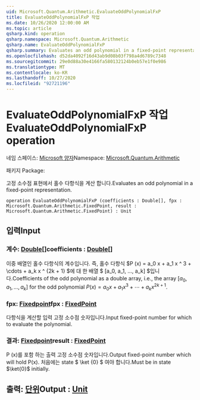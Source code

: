 ```yaml
---
uid: Microsoft.Quantum.Arithmetic.EvaluateOddPolynomialFxP
title: EvaluateOddPolynomialFxP 작업
ms.date: 10/26/2020 12:00:00 AM
ms.topic: article
qsharp.kind: operation
qsharp.namespace: Microsoft.Quantum.Arithmetic
qsharp.name: EvaluateOddPolynomialFxP
qsharp.summary: Evaluates an odd polynomial in a fixed-point representation.
ms.openlocfilehash: d52da4092f16d43ab9d08b03f798a4d6789c7348
ms.sourcegitcommit: 29e0d88a30e4166fa580132124b0eb57e1f0e986
ms.translationtype: MT
ms.contentlocale: ko-KR
ms.lasthandoff: 10/27/2020
ms.locfileid: "92721196"
---
```

# <a name="evaluateoddpolynomialfxp-operation"></a><span data-ttu-id="1fd33-102">EvaluateOddPolynomialFxP 작업</span><span class="sxs-lookup"><span data-stu-id="1fd33-102">EvaluateOddPolynomialFxP operation</span></span>

<span data-ttu-id="1fd33-103">네임 스페이스: [Microsoft 양자](xref:Microsoft.Quantum.Arithmetic)</span><span class="sxs-lookup"><span data-stu-id="1fd33-103">Namespace: [Microsoft.Quantum.Arithmetic](xref:Microsoft.Quantum.Arithmetic)</span></span>

<span data-ttu-id="1fd33-104">패키지 [](https://nuget.org/packages/)</span><span class="sxs-lookup"><span data-stu-id="1fd33-104">Package: [](https://nuget.org/packages/)</span></span>


<span data-ttu-id="1fd33-105">고정 소수점 표현에서 홀수 다항식을 계산 합니다.</span><span class="sxs-lookup"><span data-stu-id="1fd33-105">Evaluates an odd polynomial in a fixed-point representation.</span></span>

```qsharp
operation EvaluateOddPolynomialFxP (coefficients : Double[], fpx : Microsoft.Quantum.Arithmetic.FixedPoint, result : Microsoft.Quantum.Arithmetic.FixedPoint) : Unit
```


## <a name="input"></a><span data-ttu-id="1fd33-106">입력</span><span class="sxs-lookup"><span data-stu-id="1fd33-106">Input</span></span>

### <a name="coefficients--double"></a><span data-ttu-id="1fd33-107">계수: [Double](xref:microsoft.quantum.lang-ref.double)[]</span><span class="sxs-lookup"><span data-stu-id="1fd33-107">coefficients : [Double](xref:microsoft.quantum.lang-ref.double)[]</span></span>

<span data-ttu-id="1fd33-108">이중 배열인 홀수 다항식의 계수입니다. 즉, 홀수 다항식 $P (x) = a_0 x + a_1 x ^ 3 + \cdots + a_k x ^ {2k + 1} $에 대 한 배열 $ [a_0, a_1, ..., a_k] $입니다.</span><span class="sxs-lookup"><span data-stu-id="1fd33-108">Coefficients of the odd polynomial as a double array, i.e., the array $[a_0, a_1, ..., a_k]$ for the odd polynomial $P(x) = a_0 x + a_1 x^3 + \cdots + a_k x^{2k+1}$.</span></span>


### <a name="fpx--fixedpoint"></a><span data-ttu-id="1fd33-109">fpx: [Fixedpoint](xref:Microsoft.Quantum.Arithmetic.FixedPoint)</span><span class="sxs-lookup"><span data-stu-id="1fd33-109">fpx : [FixedPoint](xref:Microsoft.Quantum.Arithmetic.FixedPoint)</span></span>

<span data-ttu-id="1fd33-110">다항식을 계산할 입력 고정 소수점 숫자입니다.</span><span class="sxs-lookup"><span data-stu-id="1fd33-110">Input fixed-point number for which to evaluate the polynomial.</span></span>


### <a name="result--fixedpoint"></a><span data-ttu-id="1fd33-111">결과: [Fixedpoint](xref:Microsoft.Quantum.Arithmetic.FixedPoint)</span><span class="sxs-lookup"><span data-stu-id="1fd33-111">result : [FixedPoint](xref:Microsoft.Quantum.Arithmetic.FixedPoint)</span></span>

<span data-ttu-id="1fd33-112">P (x)를 포함 하는 출력 고정 소수점 숫자입니다.</span><span class="sxs-lookup"><span data-stu-id="1fd33-112">Output fixed-point number which will hold P(x).</span></span> <span data-ttu-id="1fd33-113">처음에는 state $ \ket {0} $ 여야 합니다.</span><span class="sxs-lookup"><span data-stu-id="1fd33-113">Must be in state $\ket{0}$ initially.</span></span>



## <a name="output--unit"></a><span data-ttu-id="1fd33-114">출력: [단위](xref:microsoft.quantum.lang-ref.unit)</span><span class="sxs-lookup"><span data-stu-id="1fd33-114">Output : [Unit](xref:microsoft.quantum.lang-ref.unit)</span></span>

